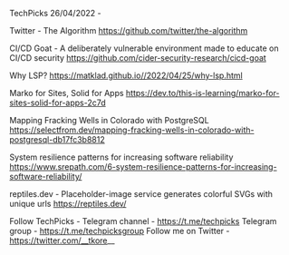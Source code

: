TechPicks 26/04/2022 -

Twitter - The Algorithm
https://github.com/twitter/the-algorithm

CI/CD Goat - A deliberately vulnerable environment made to educate on CI/CD security
https://github.com/cider-security-research/cicd-goat

Why LSP?
https://matklad.github.io//2022/04/25/why-lsp.html

Marko for Sites, Solid for Apps
https://dev.to/this-is-learning/marko-for-sites-solid-for-apps-2c7d

Mapping Fracking Wells in Colorado with PostgreSQL
https://selectfrom.dev/mapping-fracking-wells-in-colorado-with-postgresql-db17fc3b8812

System resilience patterns for increasing software reliability
https://www.srepath.com/6-system-resilience-patterns-for-increasing-software-reliability/

reptiles.dev - Placeholder-image service generates colorful SVGs with unique urls
https://reptiles.dev/

Follow TechPicks -
Telegram channel - https://t.me/techpicks
Telegram group - https://t.me/techpicksgroup
Follow me on Twitter - https://twitter.com/__tkore__